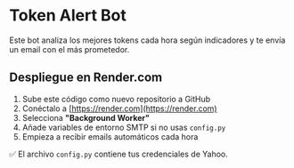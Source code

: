 # Token Alert Bot

Este bot analiza los mejores tokens cada hora según indicadores y te envía un email con el más prometedor.

## Despliegue en Render.com

1. Sube este código como nuevo repositorio a GitHub
2. Conéctalo a [https://render.com](https://render.com)
3. Selecciona **"Background Worker"**
4. Añade variables de entorno SMTP si no usas `config.py`
5. Empieza a recibir emails automáticos cada hora

✅ El archivo `config.py` contiene tus credenciales de Yahoo.

